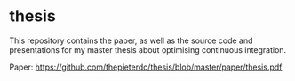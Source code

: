 # thesis

This repository contains the paper, as well as the source code and presentations for my master thesis about optimising continuous integration.

Paper: https://github.com/thepieterdc/thesis/blob/master/paper/thesis.pdf
